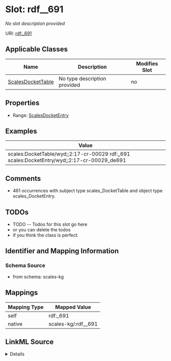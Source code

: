 

# Slot: rdf__691


_No slot description provided_





URI: [rdf:_691](http://www.w3.org/1999/02/22-rdf-syntax-ns#_691)



<!-- no inheritance hierarchy -->





## Applicable Classes

| Name | Description | Modifies Slot |
| --- | --- | --- |
| [ScalesDocketTable](../classes/ScalesDocketTable.md) | No type description provided |  no  |







## Properties

* Range: [ScalesDocketEntry](../classes/ScalesDocketEntry.md)






## Examples

| Value |
| --- |
| scales:DocketTable/wyd;;2:17-cr-00029 rdf:_691 scales:DocketEntry/wyd;;2:17-cr-00029_de691 |

## Comments

* 461 occurrences with subject type scales_DocketTable and object type scales_DocketEntry.

## TODOs

* TODO -- Todos for this slot go here
* or you can delete the todos
* if you think the class is perfect.

## Identifier and Mapping Information







### Schema Source


* from schema: scales-kg




## Mappings

| Mapping Type | Mapped Value |
| ---  | ---  |
| self | rdf:_691 |
| native | scales-kg/:rdf__691 |




## LinkML Source

<details>
```yaml
name: rdf__691
description: No slot description provided
todos:
- TODO -- Todos for this slot go here
- or you can delete the todos
- if you think the class is perfect.
comments:
- 461 occurrences with subject type scales_DocketTable and object type scales_DocketEntry.
examples:
- value: scales:DocketTable/wyd;;2:17-cr-00029 rdf:_691 scales:DocketEntry/wyd;;2:17-cr-00029_de691
from_schema: scales-kg
rank: 1000
slot_uri: rdf:_691
alias: rdf__691
domain_of:
- scales_DocketTable
range: scales_DocketEntry

```
</details>
